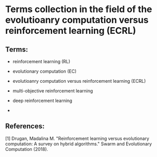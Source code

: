 # Terms collection in the field of the evolutioanry computation versus reinforcement learning (ECRL)

## Terms:

* reinforcement learning (RL)

* evolutionary computation (EC)

* evolutioanry computation versus reinforcement learning (ECRL)

* multi-objective reinforcement learning 

* deep reinforcement learning 

* 


## References:

[1] Drugan, Madalina M. "Reinforcement learning versus evolutionary computation: A survey on hybrid algorithms." Swarm and Evolutionary Computation (2018).

